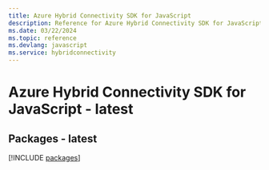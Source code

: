 ```yaml
---
title: Azure Hybrid Connectivity SDK for JavaScript
description: Reference for Azure Hybrid Connectivity SDK for JavaScript
ms.date: 03/22/2024
ms.topic: reference
ms.devlang: javascript
ms.service: hybridconnectivity
---
```

# Azure Hybrid Connectivity SDK for JavaScript - latest
## Packages - latest
[!INCLUDE [packages](hybrid-connectivity-index.md)]